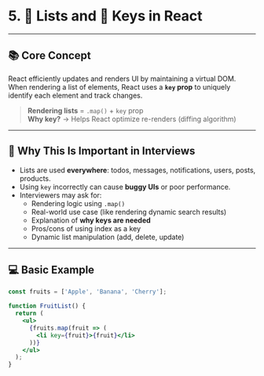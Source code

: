 <!-- # 5. Lists and Keys

## Concept

- Rendering lists in React is done using `.map()`.
- Each list item needs a unique `key` prop for efficient updates.

## Why it matters in interviews

- You’ll often need to render dynamic lists (e.g., todos, users).
- Using keys correctly prevents bugs and improves performance.

## Example

```jsx
const fruits = ['Apple', 'Banana', 'Cherry'];

function FruitList() {
  return (
    <ul>
      {fruits.map(fruit => (
        <li key={fruit}>{fruit}</li>
      ))}
    </ul>
  );
}
```

## Key Points

- Keys should be unique and stable (avoid using array index if possible).
- Keys help React identify which items changed, added, or removed.

## Practice Question

- Build a component that takes an array of objects (with `id` and `name`) and renders them as a list. -->

# 5. 📃 Lists and 🔑 Keys in React

---

## 📚 Core Concept

React efficiently updates and renders UI by maintaining a virtual DOM. When rendering a list of elements, React uses a **`key` prop** to uniquely identify each element and track changes.

> **Rendering lists** = `.map()` + `key` prop  
> **Why key?** → Helps React optimize re-renders (diffing algorithm)

---

## 🧠 Why This Is Important in Interviews

- Lists are used **everywhere**: todos, messages, notifications, users, posts, products.
- Using `key` incorrectly can cause **buggy UIs** or poor performance.
- Interviewers may ask for:
  - Rendering logic using `.map()`
  - Real-world use case (like rendering dynamic search results)
  - Explanation of **why keys are needed**
  - Pros/cons of using index as a key
  - Dynamic list manipulation (add, delete, update)

---

## 💻 Basic Example

```jsx
const fruits = ['Apple', 'Banana', 'Cherry'];

function FruitList() {
  return (
    <ul>
      {fruits.map(fruit => (
        <li key={fruit}>{fruit}</li>
      ))}
    </ul>
  );
}
